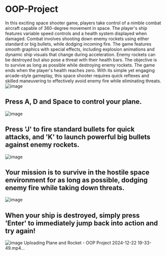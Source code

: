 # OOP-Project
In this exciting space shooter game, players take control of a nimble combat aircraft capable of 360-degree movement in space. The player's ship features variable speed controls and a health system displayed when damaged. Combat involves shooting down enemy rockets using either standard or big bullets, while dodging incoming fire. The game features smooth graphics with special effects, including explosion animations and dynamic ship visuals that change during acceleration. Enemy rockets can be destroyed but also pose a threat with their health bars. The objective is to survive as long as possible while destroying enemy rockets. The game ends when the player's health reaches zero. With its simple yet engaging arcade-style gameplay, this space shooter requires quick reflexes and skilled maneuvering to effectively avoid enemy fire while eliminating threats.
![image](https://github.com/user-attachments/assets/f0be97c3-7b9c-4a51-b776-b1278c2f1ba2)
## Press A, D and Space to control your plane.
![image](https://github.com/user-attachments/assets/afe22096-c901-4c3d-bcf5-d7c6619bd7b1)
## Press 'J' to fire standard bullets for quick attacks, and 'K' to launch powerful big bullets against enemy rockets.
![image](https://github.com/user-attachments/assets/3f942465-aad4-4f39-bc3f-4e2227474677)
## Your mission is to survive in the hostile space environment for as long as possible, dodging enemy fire while taking down threats.
![image](https://github.com/user-attachments/assets/963e4aef-7049-4b4b-8d1c-2092e1790864)
## When your ship is destroyed, simply press 'Enter' to immediately jump back into action and try again!
![image](https://github.com/user-attachments/assets/f8e45090-a313-4595-867e-846fee4e36fc)
Uploading Plane and Rocket - OOP Project 2024-12-22 19-33-49.mp4…
